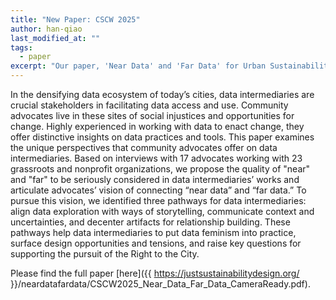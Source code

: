 ```yaml
---
title: "New Paper: CSCW 2025"
author: han-qiao
last_modified_at: ""
tags: 
  - paper
excerpt: "Our paper, 'Near Data' and 'Far Data' for Urban Sustainability: How Do Community Advocates Envision Data Intermediaries?, has been accepted to CSCW this year. See full post for the links to the paper." 
---
```

In the densifying data ecosystem of today’s cities, 
data intermediaries are crucial stakeholders in facilitating data access and use. 
Community advocates live in these sites of social injustices and opportunities for change. 
Highly experienced in working with data to enact change, they offer distinctive insights on data practices and tools. 
This paper examines the unique perspectives that community advocates offer on data intermediaries. Based on interviews with 17 
advocates working with 23 grassroots and nonprofit organizations, we propose the quality of "near" and "far" to be seriously considered in 
data intermediaries’ works and articulate advocates’ vision of connecting “near data” and “far data.” To pursue this vision, 
we identified three pathways for data intermediaries: align data exploration with ways of storytelling, communicate context and 
uncertainties, and decenter artifacts for relationship building. These pathways help data intermediaries to put data feminism 
into practice, surface design opportunities and tensions, and raise key questions for supporting the pursuit of the Right to the City. 

Please find the full paper [here]({{ https://justsustainabilitydesign.org/ }}/neardatafardata/CSCW2025_Near_Data_Far_Data_CameraReady.pdf).